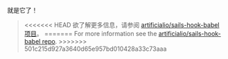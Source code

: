 就是它了！

<blockquote class="babel-callout babel-callout-info">
  <p>
<<<<<<< HEAD
    欲了解更多信息，请参阅 <a href="https://github.com/artificialio/sails-hook-babel">artificialio/sails-hook-babel 项目</a>。
=======
    For more information see the <a href="https://github.com/sane/sails-hook-babel">artificialio/sails-hook-babel repo</a>.
>>>>>>> 501c215d927a3640d65e957bd010428a33c73aaa
  </p>
</blockquote>
